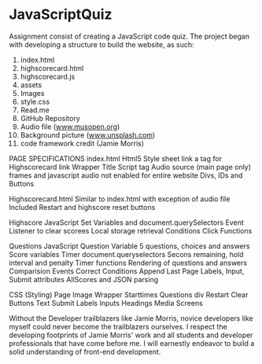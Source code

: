 # JavaScriptQuiz
Assignment consist of creating a JavaScript code quiz.  The project began with developing a structure to build the website, as such: 
1. index.html
2. highscorecard.html
3. highscorecard.js
4. assets
5. Images
6. style.css
7. Read.me
8. GitHub Repository
10. Audio file (www.musopen.org)
11. Background picture (www.unsplash.com)
12. code framework credit (Jamie Morris) 

PAGE SPECIFICATIONS
index.html
Html5
Style sheet link
a tag for Highscorecard link
Wrapper
Title
Script tag
Audio source (main page only) frames and javascript audio not enabled for entire website
Divs, IDs and Buttons

Highscorecard.html
Similar to index.html with exception of audio file
Included Restart and highscore reset buttons

Highscore JavaScript
Set Variables and document.querySelectors
Event Listener to clear scorees
Local storage retrieval
Conditions
Click Functions

Questions JavaScript
Question Variable
5 questions, choices and answers 
Score variables
Timer document.queryselectors
Secons remaining, hold interval and penalty
Timer functions
Rendering of questions and answers
Comparision Events
Correct Conditions
Append Last Page
Labels, Input, Submit attributes
AllScores and JSON parsing

CSS (Styling)
Page Image
Wrapper
Starttimes
Questions div
Restart
Clear
Buttons
Text
Submit
Labels
Inputs
Headings
Media Screens 

Without the Developer trailblazers like Jamie Morris, novice developers like myself could never become the trailblazers ourselves.  I respect the developing footprints of Jamie Morris' work and all students and developer professionals that have come before me. I will earnestly endeavor to build a solid understanding of front-end development. 



